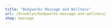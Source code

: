 ```yaml
---
title: "Bodyworks Massage and Wellness"
url: /brooklyn/bodyworks-massage-and-wellness/
shop: massage
---
```

